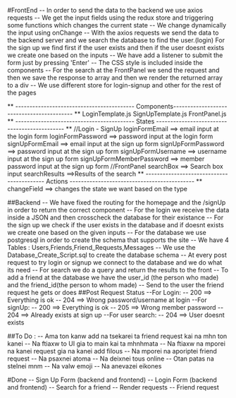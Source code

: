 #FrontEnd
--  In order to send the data to the backend we use axios requests
--  We get the input fields using the redux store and triggering some functions 
    which changes the current state
--  We change dynamically the input using onChange 
--  With the axios requests we send the data to the backend server and we search
    the database to find the user.(login)
    For the sign up we find first if the user exists and then if the user doesnt exists
    we create one based on the inputs
--  We have add a listener to submit the form just by pressing 'Enter'
--  The CSS style is included inside the components
--  For the search at the FrontPanel we send the request and then we save the response to array
    and then we render the returned array to a div 
--  We use different store for login-signup and other for the rest of the pages

** ------------------------------------------ Components------------------------------------------ **
LoginTemplate.js
SignUpTemplate.js
FrontPanel.js
** ------------------------------------------ States --------------------------------------------- **
//Login - SignUp
loginFormEmail ==> email input at the login form
loginFormPassword ==> password input at the login form
signUpFormEmail ==> email input at the sign up form
signUpFormPassword ==> password input at the sign up form
signUpFormUsername ==> username input at the sign up form
signUpFormMemberPassword ==> member password input at the sign up form
//FrontPanel
searchBox ==> Search box input
searchResults ==>Results of the search
** ------------------------------------------ Actions -------------------------------------------- **
changeField ==> changes the state we want based on the type

##Backend
--  We have fixed the routing for the homepage and the /signUp in order to return the correct component
--  For the login we receive the data inside a JSON and then crosscheck the database for their existance
--  For the sign up we check if the user exists in the database and if doesnt exists we create one based on 
    the given inputs
--  For the database we use postgresql in order to create the schema that supports the site
--  We have 4 Tables : Users,Friends,Friend_Requests,Messages
--  We use the Database_Create_Script.sql to create the database schema
--  At every post request to try login or signup we connect to the database and we do what its need
--  For search we do a query and return the results to the front
--  To add a friend at the database we have the user_id (the person who made) and the friend_id(the person to whom made)
--  Send to the user the friend request he gets or does
##Post Request Status
--For Login:
    -- 200 ==> Everything is ok
    -- 204 ==> Wrong password/username at login
--For signUp:
    -- 200 ==> Everything is ok
    -- 205 ==> Wrong member password
    -- 204 ==> Already exists at sign up
--For user search:
    -- 204 ==> User doesnt exists


##To Do :
--  Ama ton kanw add na tsekarei ta friend request kai na mhn ton kanei
--  Na ftiaxw to UI gia to main kai ta mhnhmata
--  Na ftiaxw na mporei na kanei request gia na kanei add filous
--  Na mporei na aporiptei friend request 
--  Na psaxnei atoma
--  Na deixnei tous online
--  Otan patas na stelnei mnm
--  Na valw emoji
--  Na anevazei eikones

#Done
--  Sign Up Form (backend and frontend)
--  Login Form (backend and frontend)
-- Search for a friend
-- Render requests 
-- Friend request
